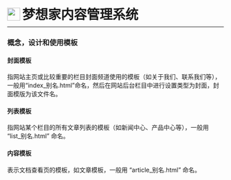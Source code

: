 <div style="display: flex;">
	<img src="https://oss.iteachyou.cc/logo.png" height="30" />
	<div style="margin-left: 5px; font-size: 30px; line-height: 30px; font-weight: bold;">梦想家内容管理系统</div>
</div>

----------
### 概念，设计和使用模板

#### 封面模板
<p>
指网站主页或比较重要的栏目封面频道使用的模板（如关于我们、联系我们等），一般用“index_别名.html”命名，然后在网站后台栏目中进行设置类型为封面，封面模版为该文件名。
</p>

#### 列表模板
<p>
指网站某个栏目的所有文章列表的模板（如新闻中心、产品中心等），一般用 “list_别名.html” 命名。
</p>

#### 内容模板
<p>
表示文档查看页的模板，如文章模板，一般用 “article_别名.html” 命名。
</p>

